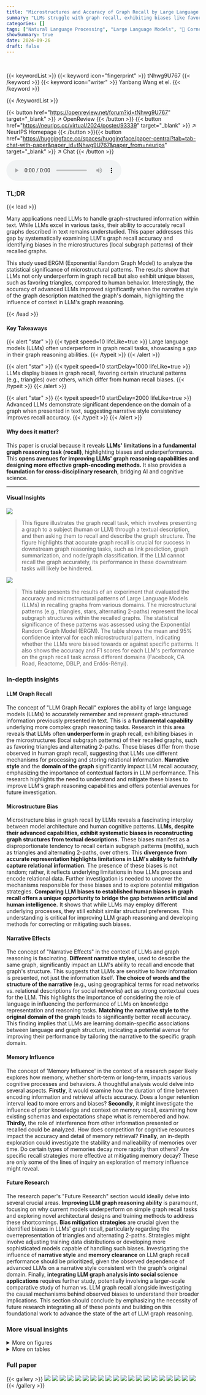 ```yaml
---
title: "Microstructures and Accuracy of Graph Recall by Large Language Models"
summary: "LLMs struggle with graph recall, exhibiting biases like favoring triangles and underperforming compared to humans; advanced models show striking domain dependence."
categories: []
tags: ["Natural Language Processing", "Large Language Models", "🏢 Cornell University",]
showSummary: true
date: 2024-09-26
draft: false
---
```


<br>

{{< keywordList >}}
{{< keyword icon="fingerprint" >}} tNhwg9U767 {{< /keyword >}}
{{< keyword icon="writer" >}} Yanbang Wang et el. {{< /keyword >}}
 
{{< /keywordList >}}

{{< button href="https://openreview.net/forum?id=tNhwg9U767" target="_blank" >}}
↗ OpenReview
{{< /button >}}
{{< button href="https://neurips.cc/virtual/2024/poster/93339" target="_blank" >}}
↗ NeurIPS Homepage
{{< /button >}}{{< button href="https://huggingface.co/spaces/huggingface/paper-central?tab=tab-chat-with-paper&paper_id=tNhwg9U767&paper_from=neurips" target="_blank" >}}
↗ Chat
{{< /button >}}



<audio controls>
    <source src="https://ai-paper-reviewer.com/tNhwg9U767/podcast.wav" type="audio/wav">
    Your browser does not support the audio element.
</audio>


### TL;DR


{{< lead >}}

Many applications need LLMs to handle graph-structured information within text.  While LLMs excel in various tasks, their ability to accurately recall graphs described in text remains understudied. This paper addresses this gap by systematically examining LLM's graph recall accuracy and identifying biases in the microstructures (local subgraph patterns) of their recalled graphs. 

This study used ERGM (Exponential Random Graph Model) to analyze the statistical significance of microstructural patterns. The results show that LLMs not only underperform in graph recall but also exhibit unique biases, such as favoring triangles, compared to human behavior.  Interestingly, the accuracy of advanced LLMs improved significantly when the narrative style of the graph description matched the graph's domain, highlighting the influence of context in LLM's graph reasoning.

{{< /lead >}}


#### Key Takeaways

{{< alert "star" >}}
{{< typeit speed=10 lifeLike=true >}} Large language models (LLMs) often underperform in graph recall tasks, showcasing a gap in their graph reasoning abilities. {{< /typeit >}}
{{< /alert >}}

{{< alert "star" >}}
{{< typeit speed=10 startDelay=1000 lifeLike=true >}} LLMs display biases in graph recall, favoring certain structural patterns (e.g., triangles) over others, which differ from human recall biases. {{< /typeit >}}
{{< /alert >}}

{{< alert "star" >}}
{{< typeit speed=10 startDelay=2000 lifeLike=true >}} Advanced LLMs demonstrate significant dependence on the domain of a graph when presented in text, suggesting narrative style consistency improves recall accuracy. {{< /typeit >}}
{{< /alert >}}

#### Why does it matter?
This paper is crucial because it reveals **LLMs' limitations in a fundamental graph reasoning task (recall)**, highlighting biases and underperformance. This **opens avenues for improving LLMs' graph reasoning capabilities and designing more effective graph-encoding methods.**  It also provides a **foundation for cross-disciplinary research**, bridging AI and cognitive science.

------
#### Visual Insights



![](https://ai-paper-reviewer.com/tNhwg9U767/figures_1_1.jpg)

> This figure illustrates the graph recall task, which involves presenting a graph to a subject (human or LLM) through a textual description, and then asking them to recall and describe the graph structure. The figure highlights that accurate graph recall is crucial for success in downstream graph reasoning tasks, such as link prediction, graph summarization, and node/graph classification.  If the LLM cannot recall the graph accurately, its performance in these downstream tasks will likely be hindered.





![](https://ai-paper-reviewer.com/tNhwg9U767/tables_4_1.jpg)

> This table presents the results of an experiment that evaluated the accuracy and microstructural patterns of Large Language Models (LLMs) in recalling graphs from various domains.  The microstructural patterns (e.g., triangles, stars, alternating 2-paths) represent the local subgraph structures within the recalled graphs. The statistical significance of these patterns was assessed using the Exponential Random Graph Model (ERGM).  The table shows the mean and 95% confidence interval for each microstructural pattern, indicating whether the LLMs were biased towards or against specific patterns.  It also shows the accuracy and F1 scores for each LLM's performance on the graph recall task across different domains (Facebook, CA Road, Reactome, DBLP, and Erdős-Rényi).





### In-depth insights


#### LLM Graph Recall
The concept of "LLM Graph Recall" explores the ability of large language models (LLMs) to accurately remember and represent graph-structured information previously presented in text.  This is a **fundamental capability** underlying more complex graph reasoning tasks. Research in this area reveals that LLMs often **underperform** in graph recall, exhibiting biases in the microstructures (local subgraph patterns) of their recalled graphs, such as favoring triangles and alternating 2-paths.  These biases differ from those observed in human graph recall, suggesting that LLMs use different mechanisms for processing and storing relational information. **Narrative style** and the **domain of the graph** significantly impact LLM recall accuracy, emphasizing the importance of contextual factors in LLM performance. This research highlights the need to understand and mitigate these biases to improve LLM's graph reasoning capabilities and offers potential avenues for future investigation.

#### Microstructure Bias
Microstructure bias in graph recall by LLMs reveals a fascinating interplay between model architecture and human cognitive patterns.  **LLMs, despite their advanced capabilities, exhibit systematic biases in reconstructing graph structures from textual descriptions.** These biases manifest as a disproportionate tendency to recall certain subgraph patterns (motifs), such as triangles and alternating 2-paths, over others. This **divergence from accurate representation highlights limitations in LLM's ability to faithfully capture relational information**. The presence of these biases is not random; rather, it reflects underlying limitations in how LLMs process and encode relational data.  Further investigation is needed to uncover the mechanisms responsible for these biases and to explore potential mitigation strategies. **Comparing LLM biases to established human biases in graph recall offers a unique opportunity to bridge the gap between artificial and human intelligence.** It shows that while LLMs may employ different underlying processes, they still exhibit similar structural preferences. This understanding is critical for improving LLM graph reasoning and developing methods for correcting or mitigating such biases.

#### Narrative Effects
The concept of "Narrative Effects" in the context of LLMs and graph reasoning is fascinating.  **Different narrative styles**, used to describe the same graph, significantly impact an LLM's ability to recall and encode that graph's structure. This suggests that LLMs are sensitive to how information is presented, not just the information itself.  **The choice of words and the structure of the narrative** (e.g., using geographical terms for road networks vs. relational descriptions for social networks) act as strong contextual cues for the LLM.  This highlights the importance of considering the role of language in influencing the performance of LLMs on knowledge representation and reasoning tasks. **Matching the narrative style to the original domain of the graph** leads to significantly better recall accuracy. This finding implies that LLMs are learning domain-specific associations between language and graph structure, indicating a potential avenue for improving their performance by tailoring the narrative to the specific graph domain.

#### Memory Influence
The concept of 'Memory Influence' in the context of a research paper likely explores how memory, whether short-term or long-term, impacts various cognitive processes and behaviors.  A thoughtful analysis would delve into several aspects. **Firstly**, it would examine how the duration of time between encoding information and retrieval affects accuracy. Does a longer retention interval lead to more errors and biases?  **Secondly**, it might investigate the influence of prior knowledge and context on memory recall, examining how existing schemas and expectations shape what is remembered and how. **Thirdly,** the role of interference from other information presented or recalled could be analyzed.  How does competition for cognitive resources impact the accuracy and detail of memory retrieval?  **Finally**, an in-depth exploration could investigate the stability and malleability of memories over time. Do certain types of memories decay more rapidly than others? Are specific recall strategies more effective at mitigating memory decay?  These are only some of the lines of inquiry an exploration of memory influence might reveal.

#### Future Research
The research paper's "Future Research" section would ideally delve into several crucial areas.  **Improving LLM graph reasoning ability** is paramount, focusing on why current models underperform on simple graph recall tasks and exploring novel architectural designs and training methods to address these shortcomings.  **Bias mitigation strategies** are crucial given the identified biases in LLMs' graph recall, particularly regarding the overrepresentation of triangles and alternating 2-paths.  Strategies might involve adjusting training data distributions or developing more sophisticated models capable of handling such biases.  Investigating the influence of **narrative style** and **memory clearance** on LLM graph recall performance should be prioritized, given the observed dependence of advanced LLMs on a narrative style consistent with the graph's original domain.  Finally, **integrating LLM graph analysis into social science applications** requires further study, potentially involving a larger-scale comparative study of human vs. LLM graph recall alongside investigating the causal mechanisms behind observed biases to understand their broader implications. This section should conclude by emphasizing the necessity of future research integrating all of these points and building on this foundational work to advance the state of the art of LLM graph reasoning.


### More visual insights

<details>
<summary>More on figures
</summary>


![](https://ai-paper-reviewer.com/tNhwg9U767/figures_3_1.jpg)

> This figure illustrates the graph recall task, a fundamental step for more advanced graph reasoning tasks.  It shows how a user provides a textual description of a graph, the LLM processes this information, and then is prompted to recall the structure of the graph. The recalled graph is then compared to the ground truth. The figure emphasizes that the ability to accurately recall a graph is crucial for downstream graph reasoning tasks such as link prediction, graph summary, and node/graph classification.


![](https://ai-paper-reviewer.com/tNhwg9U767/figures_6_1.jpg)

> This figure details the six steps involved in the experimental protocol for evaluating LLMs' graph recall capabilities.  Step 1 introduces the task to the LLM, Step 2 presents the graph vignette (a short paragraph describing the graph), Step 3 involves a memory clearance task (a word span test), Step 4 prompts the LLM to recall the graph, Step 5 retrieves edge probabilities from the LLM's response using token probabilities or Monte Carlo sampling, and finally, Step 6 analyzes the microstructures and performance using the Exponential Random Graph Model (ERGM).


![](https://ai-paper-reviewer.com/tNhwg9U767/figures_6_2.jpg)

> The figure shows the correlation between the accuracy of GPT-3.5 in graph recall and link prediction tasks across five different real-world graph datasets (Facebook, CA Road, Reactome, DBLP, and Erdos-Renyi). Each point represents a single graph, with the x-axis showing the accuracy of graph recall and the y-axis showing the accuracy of link prediction.  The correlation coefficient (r) is displayed for each dataset, indicating the strength and direction of the linear relationship between the two tasks. The plots visually demonstrate the positive correlation observed in four of the datasets, with a higher recall accuracy generally leading to higher link prediction accuracy.  The Erdos-Renyi dataset, being a synthetic random graph, shows very little correlation as expected.


![](https://ai-paper-reviewer.com/tNhwg9U767/figures_14_1.jpg)

> This figure illustrates the experimental setup used to evaluate LLMs' graph recall abilities.  It outlines a six-step process: 1. Task introduction, where the LLM is made aware of the graph recall task. 2. Presentation of a graph vignette (a short descriptive story encoding the graph structure). 3. Memory clearance (a word span test to clear short-term memory). 4. Prompting the LLM to recall the graph structure. 5. Retrieving edge probabilities from the LLM's response (using token probabilities or Monte Carlo sampling). 6. Microstructure analysis and performance measurement using ERGM (Exponential Random Graph Model) to analyze the recalled graph and compare it to the ground truth graph. The figure also shows examples of microstructures analyzed (edge, triangle, star, alt-triangle, alt-2-path).


![](https://ai-paper-reviewer.com/tNhwg9U767/figures_14_2.jpg)

> This figure illustrates the six steps involved in the experiment to analyze the microstructures and accuracy of LLMs' graph recall.  Step 1 is task introduction; Step 2 is presenting a graph vignette; Step 3 involves memory clearance (a word span test); Step 4 is prompting the LLM to recall the graph; Step 5 focuses on retrieving edge probabilities using token probabilities or Monte Carlo sampling; Step 6 involves microstructure analysis using ERGM to identify statistical significance of various microstructural patterns and measure performance (accuracy and F1 score).


![](https://ai-paper-reviewer.com/tNhwg9U767/figures_15_1.jpg)

> This figure illustrates the six steps involved in the LLM graph recall experiment.  Step 1 introduces the task to the LLM. Step 2 presents a paragraph describing a graph. Step 3 involves a memory clearance task using a word span test to simulate delayed queries in real-world scenarios. Step 4 prompts the LLM to recall the graph structure. Step 5 retrieves edge probabilities from the LLM's responses. Finally, Step 6 analyzes microstructures and performance using the Exponential Random Graph Model (ERGM). The figure also includes a visual representation of the five microstructural patterns (edge, triangle, star, alternating triangle, alternating 2-path) used in the analysis.


![](https://ai-paper-reviewer.com/tNhwg9U767/figures_15_2.jpg)

> The figure illustrates the graph recall task, which serves as a foundational step for more complex graph reasoning tasks.  The process begins with a user providing a paragraph describing a graph, followed by irrelevant tasks to clear the LLM's short-term memory. Finally, the LLM is prompted to recall the graph structure. The recalled graph is then compared to the original graph, evaluating accuracy and identifying biased microstructural patterns (local subgraph patterns).  These patterns and accuracy metrics are then used to assess the LLM's graph reasoning ability and its connection to other downstream tasks like link prediction, graph summarization, and node/graph classification.


![](https://ai-paper-reviewer.com/tNhwg9U767/figures_19_1.jpg)

> This figure illustrates the experimental procedures used to analyze the microstructures and accuracy of LLMs in graph recall tasks.  It outlines six key steps: 1) Task introduction, where the LLM is informed about the task. 2) Presenting graph vignette, where the LLM is given a textual description of a graph. 3) Memory clearance, where a word span test is used to clear short-term memory. 4) Prompting, where the LLM is asked to recall the graph structure. 5) Retrieving edge probabilities, detailing how edge probabilities are extracted from the LLM's responses. 6) Microstructure analysis & performance measurement, which shows how ERGM is used to analyze the recalled graphs. The diagram shows the flow of information between each step and highlights the methods used for data collection and analysis.


</details>




<details>
<summary>More on tables
</summary>


![](https://ai-paper-reviewer.com/tNhwg9U767/tables_5_1.jpg)
> This table presents the results of an experiment evaluating the performance of different Large Language Models (LLMs) in recalling graph structures.  It shows the accuracy and F1 scores of each LLM across various datasets, along with the statistical significance of microstructural patterns (triangles, stars, etc.) in their recalled graphs.  A positive value indicates a bias toward that pattern, while a negative value indicates a bias against it. The ERGM model is used to assess statistical significance of the microstructures. The full table is available in Appendix C.

![](https://ai-paper-reviewer.com/tNhwg9U767/tables_7_1.jpg)
> This table presents the results of an experiment evaluating the performance of three large language models (LLMs) in recalling graph structures.  It shows the statistical significance of several microstructural patterns (network motifs) found in the graphs recalled by the LLMs.  These patterns are compared to the ground truth.  The table also reports accuracy and F1 scores, which measure the performance of each LLM. Positive values indicate a bias towards that pattern, while negative values indicate a bias against it.

![](https://ai-paper-reviewer.com/tNhwg9U767/tables_18_1.jpg)
> This table presents the results of a graph recall experiment conducted on various LLMs.  It shows the microstructural patterns (local subgraph structures) in the graphs recalled by the LLMs, and how these patterns differ from the ground truth.  The statistical significance of these differences is measured using an Exponential Random Graph Model (ERGM), with positive values indicating a bias toward the pattern and negative values indicating a bias away from it. The table also includes performance metrics (accuracy and F1 score) for each LLM on each dataset.

![](https://ai-paper-reviewer.com/tNhwg9U767/tables_18_2.jpg)
> This table presents the results of an experiment evaluating the accuracy and microstructural patterns of Large Language Models (LLMs) in recalling graphs.  It shows the mean and 95% confidence intervals for several microstructural patterns (edge, triangle, star, alt-triangle, alt-2-path) in graphs recalled by different LLMs across five datasets from various domains. Positive values indicate a bias towards the pattern, while negative values indicate a bias against it.  The table also includes the accuracy and F1 scores for each LLM and dataset, providing a comprehensive performance evaluation. The full table is available in Appendix C.

![](https://ai-paper-reviewer.com/tNhwg9U767/tables_18_3.jpg)
> This table presents the results of a graph recall experiment conducted on several LLMs using graphs sampled from various domains. It shows the statistical significance of five microstructural patterns (edge, triangle, star, alternating triangle, alternating 2-path) in the recalled graphs compared to the true graphs.  Positive values indicate a bias towards the pattern in the recalled graphs, while negative values indicate a bias against the pattern.  The table also reports the accuracy and F1 score of each LLM's recall performance for each dataset.  The ERGM model is used to calculate the significance of these patterns.

![](https://ai-paper-reviewer.com/tNhwg9U767/tables_20_1.jpg)
> This table presents the results of a graph recall experiment conducted on Large Language Models (LLMs).  It shows the accuracy and microstructural patterns (local subgraph patterns) in the graphs recalled by different LLMs across various datasets representing different real-world domains. The microstructural patterns are analyzed using the Exponential Random Graph Model (ERGM), with positive values indicating a bias towards that pattern and negative values indicating a bias against it.  The table also provides the accuracy and F1 score for each LLM's recall performance on each dataset.  Appendix C contains the full table.

</details>




### Full paper

{{< gallery >}}
<img src="https://ai-paper-reviewer.com/tNhwg9U767/1.png" class="grid-w50 md:grid-w33 xl:grid-w25" />
<img src="https://ai-paper-reviewer.com/tNhwg9U767/2.png" class="grid-w50 md:grid-w33 xl:grid-w25" />
<img src="https://ai-paper-reviewer.com/tNhwg9U767/3.png" class="grid-w50 md:grid-w33 xl:grid-w25" />
<img src="https://ai-paper-reviewer.com/tNhwg9U767/4.png" class="grid-w50 md:grid-w33 xl:grid-w25" />
<img src="https://ai-paper-reviewer.com/tNhwg9U767/5.png" class="grid-w50 md:grid-w33 xl:grid-w25" />
<img src="https://ai-paper-reviewer.com/tNhwg9U767/6.png" class="grid-w50 md:grid-w33 xl:grid-w25" />
<img src="https://ai-paper-reviewer.com/tNhwg9U767/7.png" class="grid-w50 md:grid-w33 xl:grid-w25" />
<img src="https://ai-paper-reviewer.com/tNhwg9U767/8.png" class="grid-w50 md:grid-w33 xl:grid-w25" />
<img src="https://ai-paper-reviewer.com/tNhwg9U767/9.png" class="grid-w50 md:grid-w33 xl:grid-w25" />
<img src="https://ai-paper-reviewer.com/tNhwg9U767/10.png" class="grid-w50 md:grid-w33 xl:grid-w25" />
<img src="https://ai-paper-reviewer.com/tNhwg9U767/11.png" class="grid-w50 md:grid-w33 xl:grid-w25" />
<img src="https://ai-paper-reviewer.com/tNhwg9U767/12.png" class="grid-w50 md:grid-w33 xl:grid-w25" />
<img src="https://ai-paper-reviewer.com/tNhwg9U767/13.png" class="grid-w50 md:grid-w33 xl:grid-w25" />
<img src="https://ai-paper-reviewer.com/tNhwg9U767/14.png" class="grid-w50 md:grid-w33 xl:grid-w25" />
<img src="https://ai-paper-reviewer.com/tNhwg9U767/15.png" class="grid-w50 md:grid-w33 xl:grid-w25" />
<img src="https://ai-paper-reviewer.com/tNhwg9U767/16.png" class="grid-w50 md:grid-w33 xl:grid-w25" />
<img src="https://ai-paper-reviewer.com/tNhwg9U767/17.png" class="grid-w50 md:grid-w33 xl:grid-w25" />
<img src="https://ai-paper-reviewer.com/tNhwg9U767/18.png" class="grid-w50 md:grid-w33 xl:grid-w25" />
<img src="https://ai-paper-reviewer.com/tNhwg9U767/19.png" class="grid-w50 md:grid-w33 xl:grid-w25" />
<img src="https://ai-paper-reviewer.com/tNhwg9U767/20.png" class="grid-w50 md:grid-w33 xl:grid-w25" />
{{< /gallery >}}